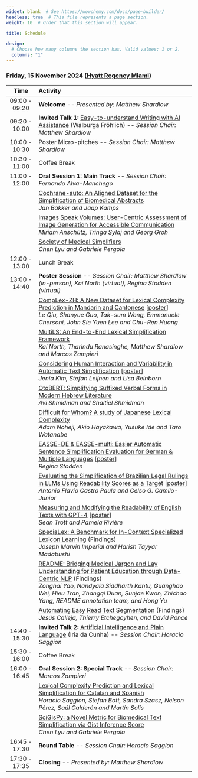 ```yaml
---
widget: blank  # See https://wowchemy.com/docs/page-builder/
headless: true  # This file represents a page section.
weight: 10  # Order that this section will appear.

title: Schedule

design:
  # Choose how many columns the section has. Valid values: 1 or 2.
  columns: "1"
---
```


### Friday, 15 November 2024 ([Hyatt Regency Miami](https://www.hyatt.com/hyatt-regency/en-US/miarm-hyatt-regency-miami))


 | Time<br> | Activity |
| :---: | :----------- |
| 09:00 - 09:20 | **Welcome** -- *Presented by: Matthew Shardlow*|
| 09:20 - 10:00 | **Invited Talk 1:** [Easy-to-understand Writing with AI Assistance](../talks/frohlich) (Walburga Fröhlich) -- *Session Chair: Matthew Shardlow* |
| 10:00 - 10:30 | Poster Micro-pitches -- *Session Chair: Matthew Shardlow* |
| 10:30 - 11:00 | Coffee Break |
| 11:00 - 12:00 | **Oral Session 1: Main Track** -- *Session Chair: Fernando Alva-Manchego* |
|  | [Cochrane-auto: An Aligned Dataset for the Simplification of Biomedical Abstracts](https://aclanthology.org/2024.tsar-1.5/) <br>*Jan Bakker and Jaap Kamps* |
|  | [Images Speak Volumes: User-Centric Assessment of Image Generation for Accessible Communication](https://aclanthology.org/2024.tsar-1.4/) <br>*Miriam Anschütz, Tringa Sylaj and Georg Groh* |
|  | [Society of Medical Simplifiers](https://aclanthology.org/2024.tsar-1.7/) <br>*Chen Lyu and Gabriele Pergola* |
| 12:00 - 13:00 | Lunch Break |
| 13:00 - 14:40 | **Poster Session** -- *Session Chair: Matthew Shardlow (in-person), Kai North (virtual), Regina Stodden (virtual)* |
|  | [CompLex-ZH: A New Dataset for Lexical Complexity Prediction in Mandarin and Cantonese](https://aclanthology.org/2024.tsar-1.3/) [[poster](./posters/qiu-etal-2024-complex.pdf)] <br>*Le Qiu, Shanyue Guo, Tak-sum Wong, Emmanuele Chersoni, John Sie Yuen Lee and Chu-Ren Huang* |
|  | [MultiLS: An End-to-End Lexical Simplification Framework](https://aclanthology.org/2024.tsar-1.1/) <br>*Kai North, Tharindu Ranasinghe, Matthew Shardlow and Marcos Zampieri* |
|  | [Considering Human Interaction and Variability in Automatic Text Simplification](https://aclanthology.org/2024.tsar-1.6/) [[poster](./posters/kim-etal-2024-considering.pdf)] <br>*Jenia Kim, Stefan Leijnen and Lisa Beinborn* |
|  | [OtoBERT: Simplifying Suffixed Verbal Forms in Modern Hebrew Literature](https://aclanthology.org/2024.tsar-1.2/) <br>*Avi Shmidman and Shaltiel Shmidman* |
|  | [Difficult for Whom? A study of Japanese Lexical Complexity](hhttps://aclanthology.org/2024.tsar-1.8/) <br>*Adam Nohejl, Akio Hayakawa, Yusuke Ide and Taro Watanabe* |
|  | [EASSE-DE & EASSE-multi: Easier Automatic Sentence Simplification Evaluation for German & Multiple Languages](https://aclanthology.org/2024.tsar-1.11/) [[poster](./posters/poster-stodden-2024-easse-de.pdf)] <br>*Regina Stodden* |
|  | [Evaluating the Simplification of Brazilian Legal Rulings in LLMs Using Readability Scores as a Target](https://aclanthology.org/2024.tsar-1.12/) [[poster](./posters/poster_tsar2024_antonio.pdf)] <br>*Antonio Flavio Castro Paula and Celso G. Camilo-Junior* |
|  | [Measuring and Modifying the Readability of English Texts with GPT-4](https://aclanthology.org/2024.tsar-1.13/) [[poster](./posters/trott-riviere-2024-measuring.pdf)] <br>*Sean Trott and Pamela Rivière* |
|  | [SpeciaLex: A Benchmark for In-Context Specialized Lexicon Learning](https://aclanthology.org/2024.findings-emnlp.52/) (Findings) <br>*Joseph Marvin Imperial and Harish Tayyar Madabushi* |
|  | [README: Bridging Medical Jargon and Lay Understanding for Patient Education through Data-Centric NLP](https://aclanthology.org/2024.findings-emnlp.737/) (Findings) <br>*Zonghai Yao, Nandyala Siddharth Kantu, Guanghao Wei, Hieu Tran, Zhangqi Duan, Sunjae Kwon, Zhichao Yang, README annotation team, and Hong Yu* |
|  | [Automating Easy Read Text Segmentation](https://aclanthology.org/2024.findings-emnlp.694/) (Findings) <br>*Jesús Calleja, Thierry Etchegoyhen, and David Ponce* |
| 14:40 - 15:30 | **Invited Talk 2:** [Artificial Intelligence and Plain Language](../talks/dacunha) (Iria da Cunha) -- *Session Chair: Horacio Saggion* |
| 15:30 - 16:00 | Coffee Break |
| 16:00 - 16:45 | **Oral Session 2: Special Track** -- *Session Chair: Marcos Zampieri* |
|  | [Lexical Complexity Prediction and Lexical Simplification for Catalan and Spanish](https://aclanthology.org/2024.tsar-1.9/) <br>*Horacio Saggion, Stefan Bott, Sandra Szasz, Nelson Pérez, Saúl Calderón and Martín Solís* |
|  | [SciGisPy: a Novel Metric for Biomedical Text Simplification via Gist Inference Score](https://aclanthology.org/2024.tsar-1.10/) <br>*Chen Lyu and Gabriele Pergola* |
| 16:45 - 17:30 | **Round Table** -- *Session Chair:  Horacio Saggion* |
| 17:30 - 17:35 | **Closing** -- *Presented by: Matthew Shardlow* |
